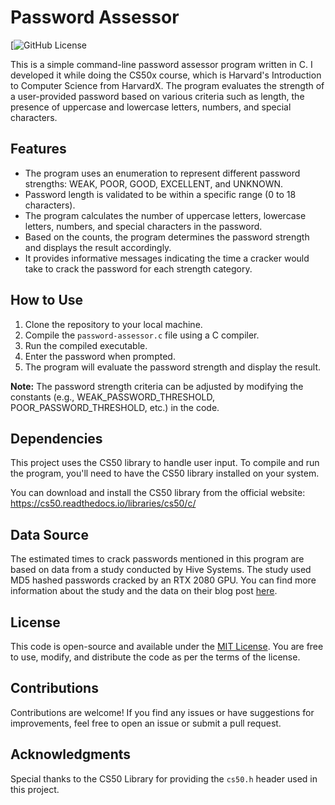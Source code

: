 # Password Assessor

[![GitHub License](https://github.com/g0nchy/password-assessor/)

This is a simple command-line password assessor program written in C. I developed it while doing the CS50x course, which is Harvard's Introduction to Computer Science from HarvardX. The program evaluates the strength of a user-provided password based on various criteria such as length, the presence of uppercase and lowercase letters, numbers, and special characters.

## Features

- The program uses an enumeration to represent different password strengths: WEAK, POOR, GOOD, EXCELLENT, and UNKNOWN.
- Password length is validated to be within a specific range (0 to 18 characters).
- The program calculates the number of uppercase letters, lowercase letters, numbers, and special characters in the password.
- Based on the counts, the program determines the password strength and displays the result accordingly.
- It provides informative messages indicating the time a cracker would take to crack the password for each strength category.

## How to Use

1. Clone the repository to your local machine.
2. Compile the `password-assessor.c` file using a C compiler.
3. Run the compiled executable.
4. Enter the password when prompted.
5. The program will evaluate the password strength and display the result.

**Note:** The password strength criteria can be adjusted by modifying the constants (e.g., WEAK_PASSWORD_THRESHOLD, POOR_PASSWORD_THRESHOLD, etc.) in the code.

## Dependencies

This project uses the CS50 library to handle user input. To compile and run the program, you'll need to have the CS50 library installed on your system.

You can download and install the CS50 library from the official website: https://cs50.readthedocs.io/libraries/cs50/c/

## Data Source

The estimated times to crack passwords mentioned in this program are based on data from a study conducted by Hive Systems. The study used MD5 hashed passwords cracked by an RTX 2080 GPU. You can find more information about the study and the data on their blog post [here](https://www.hivesystems.io/blog/are-your-passwords-in-the-green).

## License

This code is open-source and available under the [MIT License](https://opensource.org/licenses/MIT). You are free to use, modify, and distribute the code as per the terms of the license.

## Contributions

Contributions are welcome! If you find any issues or have suggestions for improvements, feel free to open an issue or submit a pull request.

## Acknowledgments

Special thanks to the CS50 Library for providing the `cs50.h` header used in this project.

